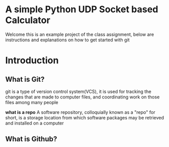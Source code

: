 # A simple Python UDP Socket based Calculator

Welcome this is an example project of the class assignment, below are instructions and explanations on how to get started with git

# Introduction

## What is Git?
git is a type of version control system(VCS), it is used for tracking the changes that are made to computer files, and coordinating work on those files among many people

__what is a repo__
A software repository, colloquially known as a "repo" for short, is a storage location from which software packages may be retrieved and installed on a computer

## What is Github?

## 
